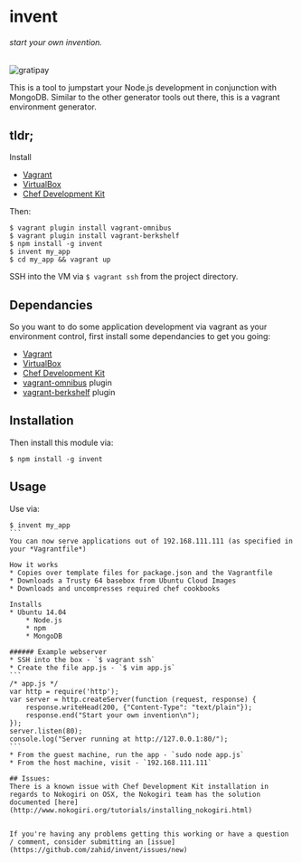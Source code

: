 invent
==============
###### start your own invention.

![gratipay](http://img.shields.io/gratipay/zahid.svg)

This is a tool to jumpstart your Node.js development in conjunction with MongoDB.
Similar to the other generator tools out there, this is a vagrant environment generator.
## tldr;

Install

* [Vagrant](https://www.vagrantup.com/)
* [VirtualBox](https://www.virtualbox.org/)
* [Chef Development Kit](http://downloads.getchef.com/chef-dk/)

Then:
```
$ vagrant plugin install vagrant-omnibus
$ vagrant plugin install vagrant-berkshelf
$ npm install -g invent
$ invent my_app
$ cd my_app && vagrant up
```
SSH into the VM via `$ vagrant ssh` from the project directory. 

## Dependancies
So you want to do some application development via vagrant as your environment control, first install some dependancies to get you going:

* [Vagrant](https://www.vagrantup.com/)
* [VirtualBox](https://www.virtualbox.org/)
* [Chef Development Kit](http://downloads.getchef.com/chef-dk/)
* [vagrant-omnibus](https://github.com/opscode/vagrant-omnibus) plugin
* [vagrant-berkshelf](https://github.com/berkshelf/vagrant-berkshelf) plugin

## Installation
Then install this module via: 
```
$ npm install -g invent
``` 

## Usage
Use via:
````
$ invent my_app
```
You can now serve applications out of 192.168.111.111 (as specified in your *Vagrantfile*)

How it works
* Copies over template files for package.json and the Vagrantfile
* Downloads a Trusty 64 basebox from Ubuntu Cloud Images
* Downloads and uncompresses required chef cookbooks

Installs 
* Ubuntu 14.04
    * Node.js
    * npm
    * MongoDB

###### Example webserver
* SSH into the box - `$ vagrant ssh`
* Create the file app.js - `$ vim app.js`
```
/* app.js */
var http = require('http');
var server = http.createServer(function (request, response) {
    response.writeHead(200, {"Content-Type": "text/plain"});
    response.end("Start your own invention\n");
});
server.listen(80);
console.log("Server running at http://127.0.0.1:80/");
```
* From the guest machine, run the app - `sudo node app.js` 
* From the host machine, visit - `192.168.111.111`

## Issues:
There is a known issue with Chef Development Kit installation in regards to Nokogiri on OSX, the Nokogiri team has the solution documented [here](http://www.nokogiri.org/tutorials/installing_nokogiri.html)


If you're having any problems getting this working or have a question / comment, consider submitting an [issue](https://github.com/zahid/invent/issues/new)
